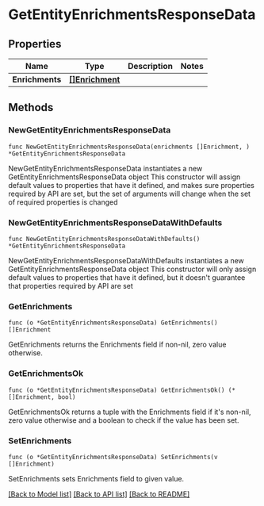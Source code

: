 # GetEntityEnrichmentsResponseData

## Properties

Name | Type | Description | Notes
------------ | ------------- | ------------- | -------------
**Enrichments** | [**[]Enrichment**](Enrichment.md) |  | 

## Methods

### NewGetEntityEnrichmentsResponseData

`func NewGetEntityEnrichmentsResponseData(enrichments []Enrichment, ) *GetEntityEnrichmentsResponseData`

NewGetEntityEnrichmentsResponseData instantiates a new GetEntityEnrichmentsResponseData object
This constructor will assign default values to properties that have it defined,
and makes sure properties required by API are set, but the set of arguments
will change when the set of required properties is changed

### NewGetEntityEnrichmentsResponseDataWithDefaults

`func NewGetEntityEnrichmentsResponseDataWithDefaults() *GetEntityEnrichmentsResponseData`

NewGetEntityEnrichmentsResponseDataWithDefaults instantiates a new GetEntityEnrichmentsResponseData object
This constructor will only assign default values to properties that have it defined,
but it doesn't guarantee that properties required by API are set

### GetEnrichments

`func (o *GetEntityEnrichmentsResponseData) GetEnrichments() []Enrichment`

GetEnrichments returns the Enrichments field if non-nil, zero value otherwise.

### GetEnrichmentsOk

`func (o *GetEntityEnrichmentsResponseData) GetEnrichmentsOk() (*[]Enrichment, bool)`

GetEnrichmentsOk returns a tuple with the Enrichments field if it's non-nil, zero value otherwise
and a boolean to check if the value has been set.

### SetEnrichments

`func (o *GetEntityEnrichmentsResponseData) SetEnrichments(v []Enrichment)`

SetEnrichments sets Enrichments field to given value.



[[Back to Model list]](../README.md#documentation-for-models) [[Back to API list]](../README.md#documentation-for-api-endpoints) [[Back to README]](../README.md)


